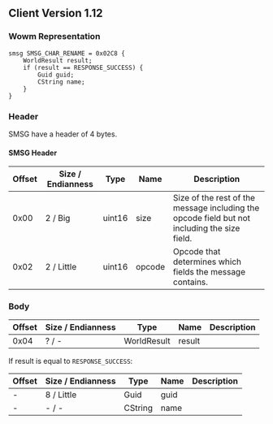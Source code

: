 ## Client Version 1.12

### Wowm Representation
```rust,ignore
smsg SMSG_CHAR_RENAME = 0x02C8 {
    WorldResult result;    
    if (result == RESPONSE_SUCCESS) {        
        Guid guid;        
        CString name;        
    }    
}
```
### Header
SMSG have a header of 4 bytes.

#### SMSG Header
| Offset | Size / Endianness | Type   | Name   | Description |
| ------ | ----------------- | ------ | ------ | ----------- |
| 0x00   | 2 / Big           | uint16 | size   | Size of the rest of the message including the opcode field but not including the size field.|
| 0x02   | 2 / Little        | uint16 | opcode | Opcode that determines which fields the message contains.|
### Body
| Offset | Size / Endianness | Type | Name | Description |
| ------ | ----------------- | ---- | ---- | ----------- |
| 0x04 | ? / - | WorldResult | result |  |

If result is equal to `RESPONSE_SUCCESS`:

| Offset | Size / Endianness | Type | Name | Description |
| ------ | ----------------- | ---- | ---- | ----------- |
| - | 8 / Little | Guid | guid |  |
| - | - / - | CString | name |  |

